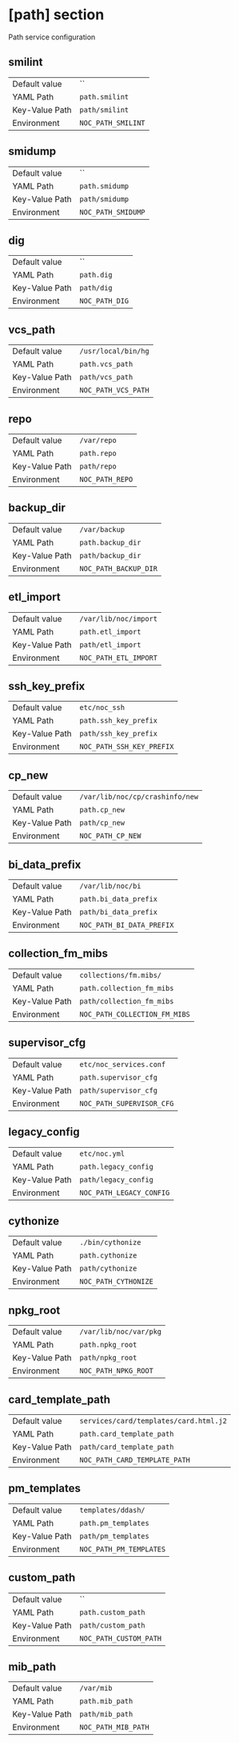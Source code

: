# [path] section

Path service configuration

## smilint

|                |                    |
| -------------- | ------------------ |
| Default value  | ``                 |
| YAML Path      | `path.smilint`     |
| Key-Value Path | `path/smilint`     |
| Environment    | `NOC_PATH_SMILINT` |

## smidump

|                |                    |
| -------------- | ------------------ |
| Default value  | ``                 |
| YAML Path      | `path.smidump`     |
| Key-Value Path | `path/smidump`     |
| Environment    | `NOC_PATH_SMIDUMP` |

## dig

|                |                |
| -------------- | -------------- |
| Default value  | ``             |
| YAML Path      | `path.dig`     |
| Key-Value Path | `path/dig`     |
| Environment    | `NOC_PATH_DIG` |

## vcs_path

|                |                     |
| -------------- | ------------------- |
| Default value  | `/usr/local/bin/hg` |
| YAML Path      | `path.vcs_path`     |
| Key-Value Path | `path/vcs_path`     |
| Environment    | `NOC_PATH_VCS_PATH` |

## repo

|                |                 |
| -------------- | --------------- |
| Default value  | `/var/repo`     |
| YAML Path      | `path.repo`     |
| Key-Value Path | `path/repo`     |
| Environment    | `NOC_PATH_REPO` |

## backup_dir

|                |                       |
| -------------- | --------------------- |
| Default value  | `/var/backup`         |
| YAML Path      | `path.backup_dir`     |
| Key-Value Path | `path/backup_dir`     |
| Environment    | `NOC_PATH_BACKUP_DIR` |

## etl_import

|                |                       |
| -------------- | --------------------- |
| Default value  | `/var/lib/noc/import` |
| YAML Path      | `path.etl_import`     |
| Key-Value Path | `path/etl_import`     |
| Environment    | `NOC_PATH_ETL_IMPORT` |

## ssh_key_prefix

|                |                           |
| -------------- | ------------------------- |
| Default value  | `etc/noc_ssh`             |
| YAML Path      | `path.ssh_key_prefix`     |
| Key-Value Path | `path/ssh_key_prefix`     |
| Environment    | `NOC_PATH_SSH_KEY_PREFIX` |

## cp_new

|                |                                 |
| -------------- | ------------------------------- |
| Default value  | `/var/lib/noc/cp/crashinfo/new` |
| YAML Path      | `path.cp_new`                   |
| Key-Value Path | `path/cp_new`                   |
| Environment    | `NOC_PATH_CP_NEW`               |

## bi_data_prefix

|                |                           |
| -------------- | ------------------------- |
| Default value  | `/var/lib/noc/bi`         |
| YAML Path      | `path.bi_data_prefix`     |
| Key-Value Path | `path/bi_data_prefix`     |
| Environment    | `NOC_PATH_BI_DATA_PREFIX` |

## collection_fm_mibs

|                |                               |
| -------------- | ----------------------------- |
| Default value  | `collections/fm.mibs/`        |
| YAML Path      | `path.collection_fm_mibs`     |
| Key-Value Path | `path/collection_fm_mibs`     |
| Environment    | `NOC_PATH_COLLECTION_FM_MIBS` |

## supervisor_cfg

|                |                           |
| -------------- | ------------------------- |
| Default value  | `etc/noc_services.conf`   |
| YAML Path      | `path.supervisor_cfg`     |
| Key-Value Path | `path/supervisor_cfg`     |
| Environment    | `NOC_PATH_SUPERVISOR_CFG` |

## legacy_config

|                |                          |
| -------------- | ------------------------ |
| Default value  | `etc/noc.yml`            |
| YAML Path      | `path.legacy_config`     |
| Key-Value Path | `path/legacy_config`     |
| Environment    | `NOC_PATH_LEGACY_CONFIG` |

## cythonize

|                |                      |
| -------------- | -------------------- |
| Default value  | `./bin/cythonize`    |
| YAML Path      | `path.cythonize`     |
| Key-Value Path | `path/cythonize`     |
| Environment    | `NOC_PATH_CYTHONIZE` |

## npkg_root

|                |                        |
| -------------- | ---------------------- |
| Default value  | `/var/lib/noc/var/pkg` |
| YAML Path      | `path.npkg_root`       |
| Key-Value Path | `path/npkg_root`       |
| Environment    | `NOC_PATH_NPKG_ROOT`   |

## card_template_path

|                |                                        |
| -------------- | -------------------------------------- |
| Default value  | `services/card/templates/card.html.j2` |
| YAML Path      | `path.card_template_path`              |
| Key-Value Path | `path/card_template_path`              |
| Environment    | `NOC_PATH_CARD_TEMPLATE_PATH`          |

## pm_templates

|                |                         |
| -------------- | ----------------------- |
| Default value  | `templates/ddash/`      |
| YAML Path      | `path.pm_templates`     |
| Key-Value Path | `path/pm_templates`     |
| Environment    | `NOC_PATH_PM_TEMPLATES` |

## custom_path

|                |                        |
| -------------- | ---------------------- |
| Default value  | ``                     |
| YAML Path      | `path.custom_path`     |
| Key-Value Path | `path/custom_path`     |
| Environment    | `NOC_PATH_CUSTOM_PATH` |

## mib_path

|                |                     |
| -------------- | ------------------- |
| Default value  | `/var/mib`          |
| YAML Path      | `path.mib_path`     |
| Key-Value Path | `path/mib_path`     |
| Environment    | `NOC_PATH_MIB_PATH` |
